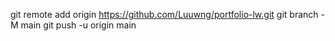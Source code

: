 git remote add origin https://github.com/Luuwng/portfolio-lw.git
git branch -M main
git push -u origin main

